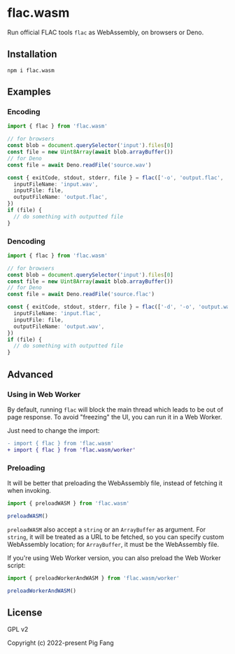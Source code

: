 # flac.wasm

Run official FLAC tools `flac` as WebAssembly, on browsers or Deno.

## Installation

```
npm i flac.wasm
```

## Examples

### Encoding

```ts
import { flac } from 'flac.wasm'

// for browsers
const blob = document.querySelector('input').files[0]
const file = new Uint8Array(await blob.arrayBuffer())
// for Deno
const file = await Deno.readFile('source.wav')

const { exitCode, stdout, stderr, file } = flac(['-o', 'output.flac', 'input.wav'], {
  inputFileName: 'input.wav',
  inputFile: file,
  outputFileName: 'output.flac',
})
if (file) {
  // do something with outputted file
}
```

### Dencoding

```ts
import { flac } from 'flac.wasm'

// for browsers
const blob = document.querySelector('input').files[0]
const file = new Uint8Array(await blob.arrayBuffer())
// for Deno
const file = await Deno.readFile('source.flac')

const { exitCode, stdout, stderr, file } = flac(['-d', '-o', 'output.wav', 'input.flac'], {
  inputFileName: 'input.flac',
  inputFile: file,
  outputFileName: 'output.wav',
})
if (file) {
  // do something with outputted file
}
```

## Advanced

### Using in Web Worker

By default, running `flac` will block the main thread which leads to be out of page response.
To avoid "freezing" the UI, you can run it in a Web Worker.

Just need to change the import:

```diff
- import { flac } from 'flac.wasm'
+ import { flac } from 'flac.wasm/worker'
```

### Preloading

It will be better that preloading the WebAssembly file,
instead of fetching it when invoking.

```js
import { preloadWASM } from 'flac.wasm'

preloadWASM()
```

`preloadWASM` also accept a `string` or an `ArrayBuffer` as argument.
For `string`, it will be treated as a URL to be fetched, so you can specify custom WebAssembly location;
for `ArrayBuffer`, it must be the WebAssembly file.

If you're using Web Worker version, you can also preload the Web Worker script:

```js
import { preloadWorkerAndWASM } from 'flac.wasm/worker'

preloadWorkerAndWASM()
```

## License

GPL v2

Copyright (c) 2022-present Pig Fang
